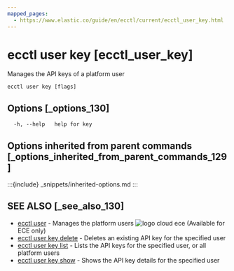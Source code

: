 ```yaml
---
mapped_pages:
  - https://www.elastic.co/guide/en/ecctl/current/ecctl_user_key.html
---
```


# ecctl user key [ecctl_user_key]

Manages the API keys of a platform user

```
ecctl user key [flags]
```


## Options [_options_130]

```
  -h, --help   help for key
```


## Options inherited from parent commands [_options_inherited_from_parent_commands_129]

:::{include} _snippets/inherited-options.md
:::


## SEE ALSO [_see_also_130]

* [ecctl user](/reference/ecctl_user.md)	 - Manages the platform users ![logo cloud ece](https://doc-icons.s3.us-east-2.amazonaws.com/logo_cloud_ece.svg "Supported on {{ece}}") (Available for ECE only)
* [ecctl user key delete](/reference/ecctl_user_key_delete.md)	 - Deletes an existing API key for the specified user
* [ecctl user key list](/reference/ecctl_user_key_list.md)	 - Lists the API keys for the specified user, or all platform users
* [ecctl user key show](/reference/ecctl_user_key_show.md)	 - Shows the API key details for the specified user

